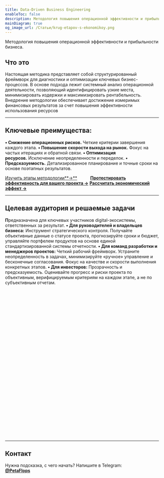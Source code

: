 ```yaml
---
title: Data-Driven Business Engineering
enableToc: false
description: Методология повышения операционной эффективности и прибыльности бизнеса.
mainDiagram: true
og_image_url: /Статьи/krug-etapov-s-ekonomikoy.png
---
```


Методология повышения операционной эффективности и прибыльности бизнеса.

## Что это

Настоящая методика представляет собой структурированный фреймворк для диагностики и оптимизации ключевых бизнес-процессов. В основе подхода лежит системный анализ операционной деятельности, позволяющий идентифицировать узкие места, минимизировать издержки и максимизировать рентабельность. Внедрение методологии обеспечивает достижение измеримых финансовых результатов за счет повышения эффективности использования ресурсов

---

## Ключевые преимущества:
**• Снижение операционных рисков.** Четкие критерии завершения каждого этапа. 
**• Повышение скорости выхода на рынок.** Фокус на частых итерациях и обратной связи. **• Оптимизация ресурсов.** Исключение неопределенности и переделок. 
**• Предсказуемость.** Детализированное планирование и точные сроки на основе поэтапных результатов.

[Изучить этапы методологии**→**](/12-шагов)           
[**Протестировать эффективность для вашего проекта →**](/самодиагностика) 
[**Рассчитать экономический эффект →**](/Статьи/ekonomika-i-hrematistica-v-it)

---

## Целевая аудитория и решаемые задачи

**П**редназначена для ключевых участников digital-экосистемы, ответственных за результат. 
**• Для руководителей и владельцев бизнеса:** Инструмент стратегического контроля. Получайте объективные данные о статусе проекта, прогнозируйте сроки и бюджет, управляйте портфелем продуктов на основе единой стандартизированной системы отчетности. 
**• Для команд разработки и менеджеров проектов:** Четкий рабочий фреймворк. Устраните неопределенность в задачах, минимизируйте «ручное» управление и бесконечные согласования. Фокус на качестве и скорости выполнения конкретных этапов. 
**• Для инвесторов:** Прозрачность и предсказуемость. Оценивайте прогресс и риски проекта по объективным, верифицируемым критериям на каждом этапе, а не по субъективным отчетам.
<div style="height:480px">
  <svg id="main_diagram" width="100%" height="100%" preserveAspectRatio="xMidYMid meet"></svg>
</div>

---


## Контакт

Нужна подсказка, с чего начать? Напишите в Telegram:  
[**@PetaFlops**](https://t.me/PetaFlops)

